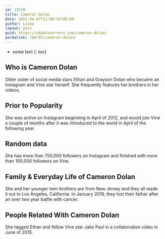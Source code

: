 ```yaml
---
id: 12570
title: Cameron Dolan
date: 2021-04-07T12:00:55+00:00
author: Laima
layout: post
guid: https://ukdataservers.com/cameron-dolan/
permalink: /04/07/cameron-dolan/
---
```


* some text
{: toc}


## Who is Cameron Dolan
                  
                  
                  
Older sister of social media stars Ethan and Grayson Dolan who became an Instagram and Vine star herself. She frequently features her brothers in her videos.
                  
              
            
              
            
                
                
                
## Prior to Popularity
                  
                  
                  
She was active on Instagram beginning in April of 2012, and would join Vine a couple of months after it was introduced to the world in April of the following year.
                  
              
            
              
            
                
                
                
## Random data
                  
                  
                  
She has more than 750,000 followers on Instagram and finished with more than 100,000 followers on Vine. 
                  
              
            
              
            
                
                
                
## Family & Everyday Life of Cameron Dolan
                  
                  
                  
She and her younger twin brothers are from New Jersey and they all made it out to Los Angeles, California. In January 2019, they lost their father after an over two year battle with cancer.
                  
              
            
              
            
                
                
                
## People Related With Cameron Dolan
                  
                  
                  
She tagged Ethan and fellow Vine star Jake Paul in a collaboration video in June of 2015.
                  
              
            
              
            
                
              
            
              
              
            
            
              
            
          
          
          
